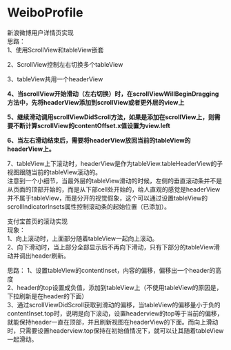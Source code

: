 # WeiboProfile
新浪微博用户详情页实现   
思路：   
 1、使用ScrollView和tableView嵌套   
 
 2、ScrollView控制左右切换多个tableView    
 
 3、tableView共用一个headerView    
 
 **4、当scrollView开始滑动（左右切换）时，在scrollViewWillBeginDragging方法中，先将headerView添加到scrollView或者更外层的view上**   
 
 **5、继续滑动调用scrollViewDidScroll方法，如果是添加在scrollView上，则需要不断计算scrollView的contentOffset.x值设置为view.left**    
 
 **6、当左右滑动结束后，需要将headerView放回当前的tableView的headerView上。**   
 
 7、tableView上下滚动时，headerView是作为tableView.tableHeaderView的子视图跟随当前的tableView滚动的。   
注意到一个小细节，当最外层的tableView滑动的时候，左侧的垂直滚动条并不是从页面的顶部开始的，而是从下部cell处开始的，给人直观的感觉是headerView并不属于tableView，而是分开的视觉假象，这个可以通过设置tableView的scrollIndicatorInsets属性控制滚动条的起始位置（已添加）。     

支付宝首页的滚动实现      
现象：     
1、向上滚动时，上面部分随着tableView一起向上滚动。   
2、向下滑动时，当上部分全部显示后不再向下滑动，只有下部分的tableView滑动并调出header刷新。   

思路：
1、设置tableView的contentInset，内容的偏移，偏移出一个header的高度     
2、header的top设置成负值，添加到tableView上（不使用tableView的原因是，下拉刷新是在header的下面）   
3、通过scrollViewDidScroll获取到滑动的偏移，当tableView的偏移量小于负的contentInset.top时，说明是向下滚动，设置headerview的top等于当前的偏移，就能保持header一直在顶部，并且刷新视图在headerView的下面。而向上滑动时，只需要设置headerview.top保持在初始值情况下，就可以让其随着tableView一起滑动。


